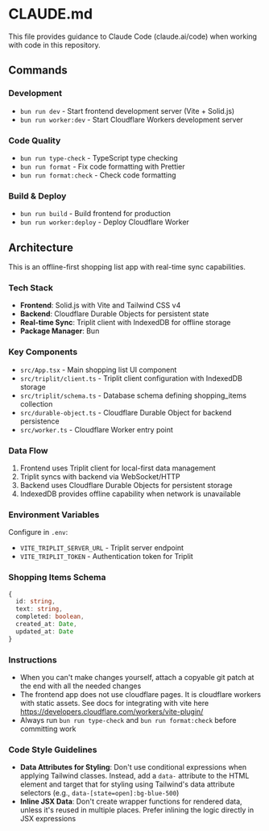 # CLAUDE.md

This file provides guidance to Claude Code (claude.ai/code) when working with code in this repository.

## Commands

### Development

- `bun run dev` - Start frontend development server (Vite + Solid.js)
- `bun run worker:dev` - Start Cloudflare Workers development server

### Code Quality

- `bun run type-check` - TypeScript type checking
- `bun run format` - Fix code formatting with Prettier
- `bun run format:check` - Check code formatting

### Build & Deploy

- `bun run build` - Build frontend for production
- `bun run worker:deploy` - Deploy Cloudflare Worker

## Architecture

This is an offline-first shopping list app with real-time sync capabilities.

### Tech Stack

- **Frontend**: Solid.js with Vite and Tailwind CSS v4
- **Backend**: Cloudflare Durable Objects for persistent state
- **Real-time Sync**: Triplit client with IndexedDB for offline storage
- **Package Manager**: Bun

### Key Components

- `src/App.tsx` - Main shopping list UI component
- `src/triplit/client.ts` - Triplit client configuration with IndexedDB storage
- `src/triplit/schema.ts` - Database schema defining shopping_items collection
- `src/durable-object.ts` - Cloudflare Durable Object for backend persistence
- `src/worker.ts` - Cloudflare Worker entry point

### Data Flow

1. Frontend uses Triplit client for local-first data management
2. Triplit syncs with backend via WebSocket/HTTP
3. Backend uses Cloudflare Durable Objects for persistent storage
4. IndexedDB provides offline capability when network is unavailable

### Environment Variables

Configure in `.env`:

- `VITE_TRIPLIT_SERVER_URL` - Triplit server endpoint
- `VITE_TRIPLIT_TOKEN` - Authentication token for Triplit

### Shopping Items Schema

```typescript
{
  id: string,
  text: string,
  completed: boolean,
  created_at: Date,
  updated_at: Date
}
```

### Instructions

- When you can't make changes yourself, attach a copyable git patch at the end with all the needed changes
- The frontend app does not use cloudflare pages. It is cloudflare workers with static assets. See docs for integrating with vite here https://developers.cloudflare.com/workers/vite-plugin/
- Always run `bun run type-check` and `bun run format:check` before committing work

### Code Style Guidelines

- **Data Attributes for Styling**: Don't use conditional expressions when applying Tailwind classes. Instead, add a `data-` attribute to the HTML element and target that for styling using Tailwind's data attribute selectors (e.g., `data-[state=open]:bg-blue-500`)
- **Inline JSX Data**: Don't create wrapper functions for rendered data, unless it's reused in multiple places. Prefer inlining the logic directly in JSX expressions
